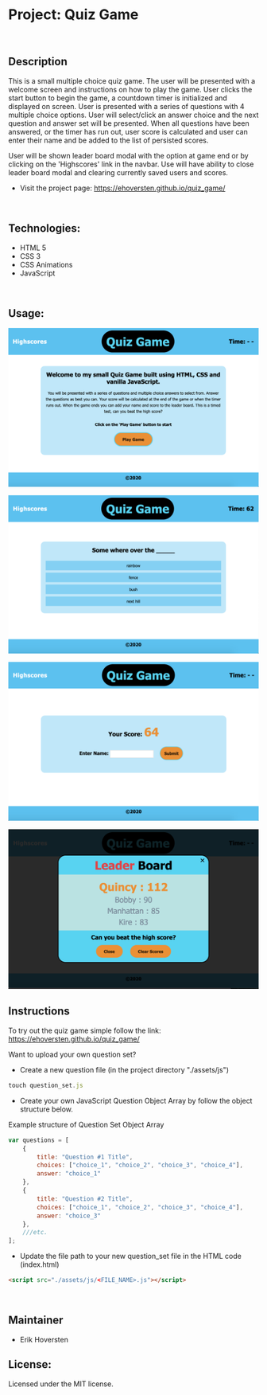 # Project: Quiz Game

&nbsp;  
## Description

This is a small multiple choice quiz game. The user will be presented with a welcome screen and instructions on how to play the game. User clicks the start button to begin the game, a countdown timer is initialized and displayed on screen. User is presented with a series of questions with 4 multiple choice options. User will select/click an answer choice and the next question and answer set will be presented. When all questions have been answered, or the timer has run out, user score is calculated and user can enter their name and be added to the list of persisted scores. 
    
User will be shown leader board modal with the option 
at game end or by clicking on the 'Highscores' link in the navbar. Use will have ability to close leader board modal and clearing currently saved users and scores. 


- Visit the project page:
  https://ehoversten.github.io/quiz_game/

&nbsp;
## Technologies:

* HTML 5
* CSS 3
* CSS Animations
* JavaScript

&nbsp;  
## Usage:

![Game Start Image](./assets/img/game_start.png)

![Question Image](./assets/img/question.png)

![User Form Image](./assets/img/user_form.png)

![Game Leaderboard Image](./assets/img/leaderboard.png)


## Instructions

To try out the quiz game simple follow the link: https://ehoversten.github.io/quiz_game/

Want to upload your own question set? 

* Create a new question file (in the project directory "./assets/js")
```javascript
touch question_set.js
```

* Create your own JavaScript Question Object Array by follow the object structure below.

Example structure of Question Set Object Array 
```javascript
var questions = [
    {
        title: "Question #1 Title",
        choices: ["choice_1", "choice_2", "choice_3", "choice_4"],
        answer: "choice_1"
    },
    {
        title: "Question #2 Title",
        choices: ["choice_1", "choice_2", "choice_3", "choice_4"],
        answer: "choice_3"
    },
    ///etc.
];
```

* Update the file path to your new question_set file in the HTML code (index.html)

```html
<script src="./assets/js/<FILE_NAME>.js"></script>
```

&nbsp;   
## Maintainer

- Erik Hoversten

## License:

Licensed under the MIT license.
